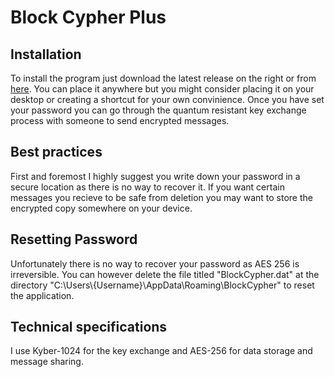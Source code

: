 # Block Cypher Plus
## Installation 
To install the program just download the latest release on the right or from [here](https://github.com/DiSaber/BlockCypherPlus/releases/latest). You can place it anywhere but you might consider placing it on your desktop or creating a shortcut for your own convinience. Once you have set your password you can go through the quantum resistant key exchange process with someone to send encrypted messages.
## Best practices
First and foremost I highly suggest you write down your password in a secure location as there is no way to recover it. If you want certain messages you recieve to be safe from deletion you may want to store the encrypted copy somewhere on your device.
## Resetting Password
Unfortunately there is no way to recover your password as AES 256 is irreversible. You can however delete the file titled "BlockCypher.dat" at the directory "C:\Users\\{Username}\AppData\Roaming\BlockCypher" to reset the application.
## Technical specifications
I use Kyber-1024 for the key exchange and AES-256 for data storage and message sharing.

